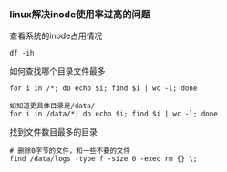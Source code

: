 ### linux解决inode使用率过高的问题

查看系统的inode占用情况
``` shell 
df -ih
```

如何查找哪个目录文件最多
``` shell 
for i in /*; do echo $i; find $i | wc -l; done

如知道更具体目录是/data/
for i in /data/*; do echo $i; find $i | wc -l; done
```

找到文件数目最多的目录
``` shell 
# 删除0字节的文件，和一些不要的文件
find /data/logs -type f -size 0 -exec rm {} \;
```

